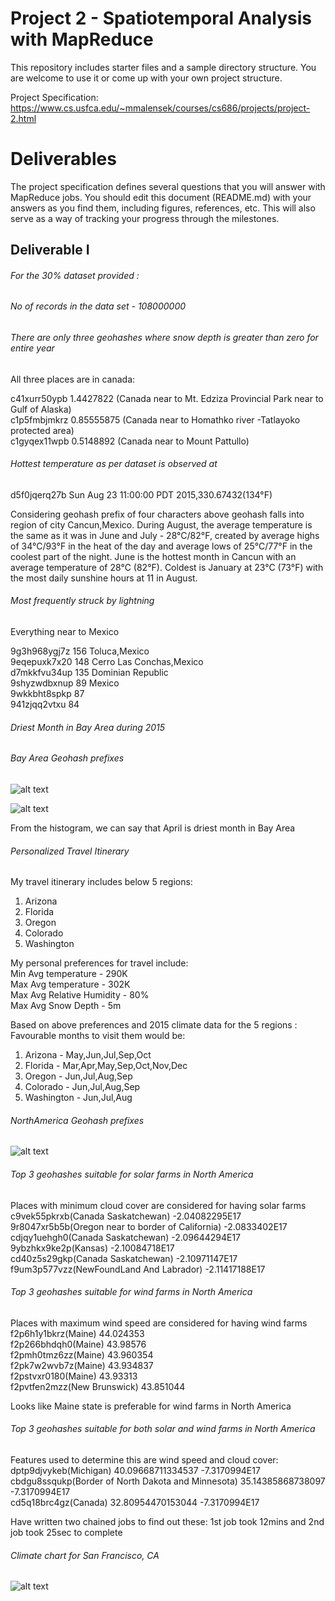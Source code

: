 # Project 2 - Spatiotemporal Analysis with MapReduce

This repository includes starter files and a sample directory structure. You are welcome to use it or come up with your own project structure.

Project Specification: https://www.cs.usfca.edu/~mmalensek/courses/cs686/projects/project-2.html

# Deliverables

The project specification defines several questions that you will answer with MapReduce jobs. You should edit this document (README.md) with your answers as you find them, including figures, references, etc. This will also serve as a way of tracking your progress through the milestones.

## Deliverable I

###### For the 30% dataset provided :

###### No of records in the data set - 108000000

###### There are only three geohashes where snow depth is greater than zero for entire year 

All three places are in canada:

c41xurr50ypb    1.4427822 (Canada near to Mt. Edziza Provincial Park near to Gulf of Alaska)</br>
c1p5fmbjmkrz    0.85555875 (Canada near to Homathko river -Tatlayoko protected area)</br>
c1gyqex11wpb    0.5148892 (Canada near to Mount Pattullo)</br>

###### Hottest temperature as per dataset is observed at 

d5f0jqerq27b    Sun Aug 23 11:00:00 PDT 2015,330.67432(134°F)</br>

Considering geohash prefix of four characters above geohash falls into region of city Cancun,Mexico.
During August, the average temperature is the same as it was in June and July - 28°C/82°F, 
created by average highs of 34°C/93°F in the heat of the day and average lows of 25°C/77°F in the coolest part of the night.
June is the hottest month in Cancun with an average temperature of 28°C (82°F).
Coldest is January at 23°C (73°F) with the most daily sunshine hours at 11 in August.

###### Most frequently struck by lightning 

Everything near to Mexico

9g3h968ygj7z    156 Toluca,Mexico<br/>
9eqepuxk7x20    148 Cerro Las Conchas,Mexico</br>
d7mkkfvu34up    135 Dominian Republic</br>
9shyzwdbxnup    89  Mexico</br>
9wkkbht8spkp    87</br>
941zjqq2vtxu    84</br>

###### Driest Month in Bay Area during 2015

###### Bay Area Geohash prefixes

![alt text](images/BayAreaDataPoints.png "List of Bay Area Geohash prefixes")

![alt text](images/DriestMonth.png "Avg precipitation values in Bay Area 2015")

From the histogram, we can say that April is driest month in Bay Area

###### Personalized Travel Itinerary

My travel itinerary includes below 5 regions:
1. Arizona
2. Florida
3. Oregon
4. Colorado
5. Washington

My personal preferences for travel include:<br/>
Min Avg temperature - 290K<br/>
Max Avg temperature - 302K<br/>
Max Avg Relative Humidity - 80%<br/>
Max Avg Snow Depth - 5m<br/>

Based on above preferences and 2015 climate data for the 5 regions :
Favourable months to visit them would be:
1. Arizona - May,Jun,Jul,Sep,Oct
2. Florida - Mar,Apr,May,Sep,Oct,Nov,Dec
3. Oregon - Jun,Jul,Aug,Sep
4. Colorado - Jun,Jul,Aug,Sep
5. Washington - Jun,Jul,Aug


###### NorthAmerica Geohash prefixes

![alt text](images/NorthAmericaDataPoints.png "List of North America Geohash prefixes")<!-- .element height="10%" width="10%" -->

###### Top 3 geohashes suitable for solar farms in North America

Places with minimum cloud cover are considered for having solar farms<br/>
c9vek55pkrxb(Canada Saskatchewan)      -2.04082295E17<br/>
9r8047xr5b5b(Oregon near to border of California)    -2.0833402E17<br/>
cdjqy1uehgh0(Canada Saskatchewan)     -2.09644294E17<br/>
9ybzhkx9ke2p(Kansas)    -2.10084718E17<br/>
cd40z5s29gkp(Canada Saskatchewan)    -2.10971147E17<br/>
f9um3p577vzz(NewFoundLand And Labrador)    -2.11417188E17<br/>

###### Top 3 geohashes suitable for wind farms in North America

Places with maximum wind speed are considered for having wind farms<br/>
f2p6h1y1bkrz(Maine)    44.024353<br/>
f2p266bhdqh0(Maine)    43.98576<br/>
f2pmh0tmz6zz(Maine)    43.960354<br/>
f2pk7w2wvb7z(Maine)    43.934837<br/>
f2pstvxr0180(Maine)    43.93313<br/>
f2pvtfen2mzz(New Brunswick)    43.851044<br/>

Looks like Maine state is preferable for wind farms in North America<br/>


###### Top 3 geohashes suitable for both solar and wind farms in North America

Features used to determine this are wind speed and cloud cover:
dptp9djvykeb(Michigan)                                  40.09668711334537       -7.3170994E17<br/>
cbdgu8ssqukp(Border of North Dakota and Minnesota)      35.14385868738097       -7.3170994E17<br/>
cd5q18brc4gz(Canada)                                    32.80954470153044       -7.3170994E17<br/>


Have written two chained jobs to find out these:
1st job took 12mins and 2nd job took 25sec to complete 

###### Climate chart for San Francisco, CA

![alt text](images/sanfrancisco_climate_details.png "Climate chart for San Francisco,CA")<!-- .element height="10%" width="10%" -->



